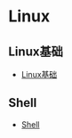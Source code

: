 # Linux

## Linux基础

  + [Linux基础](docs/Linux/Linux.md)

## Shell

  + [Shell](/docs/Linux/shell.md)
